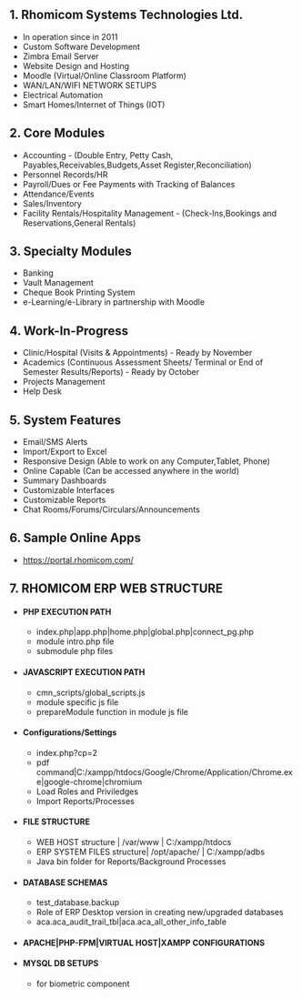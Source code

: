 ## 1. Rhomicom Systems Technologies Ltd.
- In operation since in 2011  
- Custom Software Development  
- Zimbra Email Server  
- Website Design and Hosting  
- Moodle (Virtual/Online Classroom Platform)    
- WAN/LAN/WIFI NETWORK SETUPS  
- Electrical Automation  
- Smart Homes/Internet of Things (IOT)
## 2. Core Modules 
-  Accounting - (Double Entry, Petty Cash, Payables,Receivables,Budgets,Asset Register,Reconciliation)  
- Personnel Records/HR  
- Payroll/Dues or Fee Payments with Tracking of Balances  
- Attendance/Events  
- Sales/Inventory  
- Facility Rentals/Hospitality Management - (Check-Ins,Bookings and Reservations,General Rentals)
## 3. Specialty Modules  
- Banking  
- Vault Management  
- Cheque Book Printing System  
- e-Learning/e-Library in partnership with Moodle
## 4. Work-In-Progress
- Clinic/Hospital (Visits & Appointments) - Ready by November  
- Academics (Continuous Assessment Sheets/ Terminal or End of Semester Results/Reports) - Ready by October     
- Projects Management  
- Help Desk
## 5. System Features
- Email/SMS Alerts  
- Import/Export to Excel  
- Responsive Design (Able to work on any Computer,Tablet, Phone)  
- Online Capable (Can be accessed anywhere in the world)  
- Summary Dashboards  
- Customizable Interfaces   
- Customizable Reports
- Chat Rooms/Forums/Circulars/Announcements
## 6. Sample Online Apps
- https://portal.rhomicom.com/
## 7. RHOMICOM ERP WEB STRUCTURE
- #### PHP EXECUTION PATH
    - index.php|app.php|home.php|global.php|connect_pg.php    
    - module intro.php file  
    - submodule php files  
- #### JAVASCRIPT EXECUTION PATH   
    - cmn_scripts/global_scripts.js  
	- module specific js file   
	- prepareModule function in module js file  
- #### Configurations/Settings  
	- index.php?cp=2  
    - pdf command|C:/xampp/htdocs/Google/Chrome/Application/Chrome.exe|google-chrome|chromium    
    - Load Roles and Priviledges  
    - Import Reports/Processes  
- #### FILE STRUCTURE   
	- WEB HOST structure | /var/www | C:/xampp/htdocs  
	- ERP SYSTEM FILES structure| /opt/apache/ | C:/xampp/adbs  
    - Java bin folder for Reports/Background Processes  
- #### DATABASE SCHEMAS 
    - test_database.backup  
    - Role of ERP Desktop version in creating new/upgraded databases  
    - aca.aca_audit_trail_tbl|aca.aca_all_other_info_table  
- #### APACHE|PHP-FPM|VIRTUAL HOST|XAMPP CONFIGURATIONS  
- #### MYSQL DB SETUPS  
	- for biometric component 